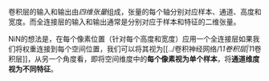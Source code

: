 卷积层的输入和输出由*四维张量*组成，张量的每个轴分别对应样本、通道、高度和宽度。而全连接层的输入和输出通常是分别对应于样本和特征的二维张量。

NiN的想法是，在每个像素位置（针对每个高度和宽度）应用一个全连接层如果我们将权重连接到每个空间位置，我们可以将其视为[[../卷积神经网络/1*1卷积层|1*1卷积层]]，从另一个角度看，即将空间维度中的**每个像素视为单个样本**，将**通道维度视为不同特征**。

